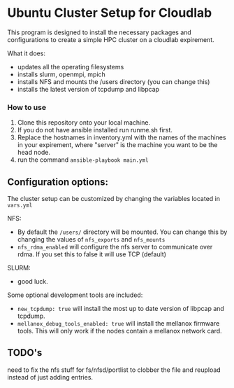 # Ubuntu Cluster Setup for Cloudlab
This program is designed to install the necessary packages and configurations
to create a simple HPC cluster on a cloudlab expirement.

What it does:
* updates all the operating filesystems
* installs slurm, openmpi, mpich
* installs NFS and mounts the /users directory (you can change this)
* installs the latest version of tcpdump and libpcap
### How to use
1. Clone this repository onto your local machine.
1. If you do not have ansible installed run runme.sh first.
1. Replace the hostnames in inventory.yml with the names of the machines in your expirement, where "server" is the machine you want to be the head node.
1. run the command `ansible-playbook main.yml`

## Configuration options:
The cluster setup can be customized by changing the variables located in `vars.yml`

NFS:
* By default the `/users/` directory will be mounted. You can change this by changing the values of `nfs_exports` and `nfs_mounts`
* `nfs_rdma_enabled` will configure the nfs server to communicate over rdma. If you set this to false it will use TCP (default)

SLURM:
* good luck.

Some optional development tools are included:
* `new_tcpdump: true` will install the most up to date version of libpcap and tcpdump.
* `mellanox_debug_tools_enabled: true` will install the mellanox firmware tools. This will only work if the nodes contain a mellanox network card.

## TODO's
need to fix the nfs stuff for fs/nfsd/portlist to clobber the file and reupload instead of just adding entries.
